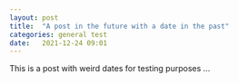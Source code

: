 ```yaml
---
layout: post
title:  "A post in the future with a date in the past"
categories: general test
date:   2021-12-24 09:01
---
```


This is a post with weird dates for testing purposes ...

